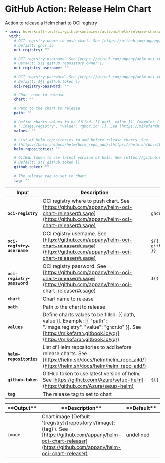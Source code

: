 <!-- start title -->

# GitHub Action: Release Helm Chart

<!-- end title -->
<!-- start description -->

Action to release a Helm chart to OCI registry

<!-- end description -->
<!-- start contents -->
<!-- end contents -->
<!-- start usage -->

```yaml
- uses: hoverkraft-tech/ci-github-container/actions/helm/release-chart@v0.8.0
  with:
    # OCI registry where to push chart. See [https://github.com/appany/helm-oci-chart-releaser#usage](https://github.com/appany/helm-oci-chart-releaser#usage)
    # Default: ghcr.io
    oci-registry: ""

    # OCI registry username. See [https://github.com/appany/helm-oci-chart-releaser#usage](https://github.com/appany/helm-oci-chart-releaser#usage)
    # Default: ${{ github.repository_owner }}
    oci-registry-username: ""

    # OCI registry password. See [https://github.com/appany/helm-oci-chart-releaser#usage](https://github.com/appany/helm-oci-chart-releaser#usage)
    # Default: ${{ github.token }}
    oci-registry-password: ""

    # Chart name to release
    chart: ""

    # Path to the chart to release
    path: ""

    # Define charts values to be filled. [{ path, value }]. Example: [{ "path":
    # ".image.registry", "value": "ghcr.io" }]. See [https://mikefarah.gitbook.io/yq/](https://mikefarah.gitbook.io/yq/)
    values: ""

    # List of Helm repositories to add before release charts. See
    # [https://helm.sh/docs/helm/helm_repo_add/](https://helm.sh/docs/helm/helm_repo_add/)
    helm-repositories: ""

    # GitHub token to use latest version of helm. See [https://github.com/Azure/setup-helm](https://github.com/Azure/setup-helm)
    # Default: ${{ github.token }}
    github-token: ""

    # The release tag to set to chart
    tag: ""
```

<!-- end usage -->
<!-- start inputs -->

| **Input**                              | **Description**                                                                                                                                                                              | **Default**                                 | **Required** |
| -------------------------------------- | -------------------------------------------------------------------------------------------------------------------------------------------------------------------------------------------- | ------------------------------------------- | ------------ |
| **<code>oci-registry</code>**          | OCI registry where to push chart. See [https://github.com/appany/helm-oci-chart-releaser#usage](https://github.com/appany/helm-oci-chart-releaser#usage)                                     | <code>ghcr.io</code>                        | **true**     |
| **<code>oci-registry-username</code>** | OCI registry username. See [https://github.com/appany/helm-oci-chart-releaser#usage](https://github.com/appany/helm-oci-chart-releaser#usage)                                                | <code>${{ github.repository_owner }}</code> | **true**     |
| **<code>oci-registry-password</code>** | OCI registry password. See [https://github.com/appany/helm-oci-chart-releaser#usage](https://github.com/appany/helm-oci-chart-releaser#usage)                                                | <code>${{ github.token }}</code>            | **true**     |
| **<code>chart</code>**                 | Chart name to release                                                                                                                                                                        |                                             | **true**     |
| **<code>path</code>**                  | Path to the chart to release                                                                                                                                                                 |                                             | **true**     |
| **<code>values</code>**                | Define charts values to be filled. [{ path, value }]. Example: [{ "path": ".image.registry", "value": "ghcr.io" }]. See [https://mikefarah.gitbook.io/yq/](https://mikefarah.gitbook.io/yq/) |                                             | **false**    |
| **<code>helm-repositories</code>**     | List of Helm repositories to add before release charts. See [https://helm.sh/docs/helm/helm_repo_add/](https://helm.sh/docs/helm/helm_repo_add/)                                             |                                             | **false**    |
| **<code>github-token</code>**          | GitHub token to use latest version of helm. See [https://github.com/Azure/setup-helm](https://github.com/Azure/setup-helm)                                                                   | <code>${{ github.token }}</code>            | **true**     |
| **<code>tag</code>**                   | The release tag to set to chart                                                                                                                                                              |                                             | **true**     |

<!-- end inputs -->
<!-- start outputs -->

| \***\*Output\*\*** | \***\*Description\*\***                                                                                                                                                   | \***\*Default\*\*** | \***\*Required\*\*** |
| ------------------ | ------------------------------------------------------------------------------------------------------------------------------------------------------------------------- | ------------------- | -------------------- |
| <code>image</code> | Chart image (Default '{registry}/{repository}/{image}:{tag}'). See [https://github.com/appany/helm-oci-chart-releaser](https://github.com/appany/helm-oci-chart-releaser) | undefined           | undefined            |

<!-- end outputs -->
<!-- start [.github/ghadocs/examples/] -->
<!-- end [.github/ghadocs/examples/] -->
